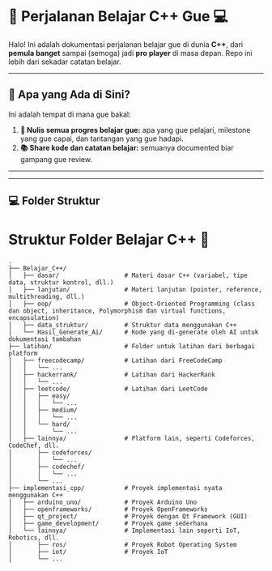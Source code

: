 # 🚀 Perjalanan Belajar C++ Gue 💻  

Halo! Ini adalah dokumentasi perjalanan belajar gue di dunia **C++**, dari **pemula banget** sampai (semoga) jadi **pro player** di masa depan. Repo ini lebih dari sekadar catatan belajar.

---

## **🌟 Apa yang Ada di Sini?**
Ini adalah tempat di mana gue bakal:
1. **🎯 Nulis semua progres belajar gue:** apa yang gue pelajari, milestone yang gue capai, dan tantangan yang gue hadapi.
2. **📚 Share kode dan catatan belajar:** semuanya documented biar gampang gue review.

---

---

## **💻 Folder Struktur**
# Struktur Folder Belajar C++ 🚀

```plaintext
.
├── Belajar_C++/
│   ├── dasar/                  # Materi dasar C++ (variabel, tipe data, struktur kontrol, dll.)
│   ├── lanjutan/               # Materi lanjutan (pointer, reference, multithreading, dll.)
│   ├── oop/                    # Object-Oriented Programming (class dan object, inheritance, Polymorphism dan virtual functions, encapsulation)
│   ├── data_struktur/          # Struktur data menggunakan C++
│   └── Hasil_Generate_Ai/      # Kode yang di-generate oleh AI untuk dokumentasi tambahan
├── latihan/                    # Folder untuk latihan dari berbagai platform
│   ├── freecodecamp/           # Latihan dari FreeCodeCamp
│   │   └── ...
│   ├── hackerrank/             # Latihan dari HackerRank
│   │   └── ...
│   ├── leetcode/               # Latihan dari LeetCode
│   │   ├── easy/
│   │   │   └── ...
│   │   ├── medium/
│   │   │   └── ...
│   │   └── hard/
│   │       └── ...
│   ├── lainnya/                # Platform lain, seperti Codeforces, CodeChef, dll.
│       ├── codeforces/
│       │   └── ...
│       ├── codechef/
│       │   └── ...
│       └── ...
├── implementasi_cpp/           # Proyek implementasi nyata menggunakan C++
│   ├── arduino_uno/            # Proyek Arduino Uno
│   ├── openframeworks/         # Proyek OpenFrameworks
│   ├── qt_project/             # Proyek dengan Qt Framework (GUI)
│   ├── game_development/       # Proyek game sederhana
│   └── lainnya/                # Implementasi lain seperti IoT, Robotics, dll.
│       ├── ros/                # Proyek Robot Operating System
│       ├── iot/                # Proyek IoT
│       └── ...
